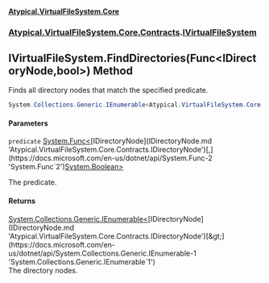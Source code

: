 #### [Atypical.VirtualFileSystem.Core](VirtualFileSystem.md 'VirtualFileSystem')
### [Atypical.VirtualFileSystem.Core.Contracts](VirtualFileSystem.md#Atypical.VirtualFileSystem.Core.Contracts 'Atypical.VirtualFileSystem.Core.Contracts').[IVirtualFileSystem](IVirtualFileSystem.md 'Atypical.VirtualFileSystem.Core.Contracts.IVirtualFileSystem')

## IVirtualFileSystem.FindDirectories(Func<IDirectoryNode,bool>) Method

Finds all directory nodes that match the specified predicate.

```csharp
System.Collections.Generic.IEnumerable<Atypical.VirtualFileSystem.Core.Contracts.IDirectoryNode> FindDirectories(System.Func<Atypical.VirtualFileSystem.Core.Contracts.IDirectoryNode,bool> predicate);
```
#### Parameters

<a name='Atypical.VirtualFileSystem.Core.Contracts.IVirtualFileSystem.FindDirectories(System.Func_Atypical.VirtualFileSystem.Core.Contracts.IDirectoryNode,bool_).predicate'></a>

`predicate` [System.Func&lt;](https://docs.microsoft.com/en-us/dotnet/api/System.Func-2 'System.Func`2')[IDirectoryNode](IDirectoryNode.md 'Atypical.VirtualFileSystem.Core.Contracts.IDirectoryNode')[,](https://docs.microsoft.com/en-us/dotnet/api/System.Func-2 'System.Func`2')[System.Boolean](https://docs.microsoft.com/en-us/dotnet/api/System.Boolean 'System.Boolean')[&gt;](https://docs.microsoft.com/en-us/dotnet/api/System.Func-2 'System.Func`2')

The predicate.

#### Returns
[System.Collections.Generic.IEnumerable&lt;](https://docs.microsoft.com/en-us/dotnet/api/System.Collections.Generic.IEnumerable-1 'System.Collections.Generic.IEnumerable`1')[IDirectoryNode](IDirectoryNode.md 'Atypical.VirtualFileSystem.Core.Contracts.IDirectoryNode')[&gt;](https://docs.microsoft.com/en-us/dotnet/api/System.Collections.Generic.IEnumerable-1 'System.Collections.Generic.IEnumerable`1')  
The directory nodes.
